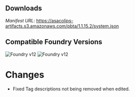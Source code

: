 ## Downloads
_Manifest URL_: https://asacolips-artifacts.s3.amazonaws.com/pbta/1.1.15.2/system.json

## Compatible Foundry Versions
![Foundry v12](https://img.shields.io/badge/Foundry-v12-green) ![Foundry v12](https://img.shields.io/badge/Foundry-v12-orange)

# Changes
- Fixed Tag descriptions not being removed when edited.